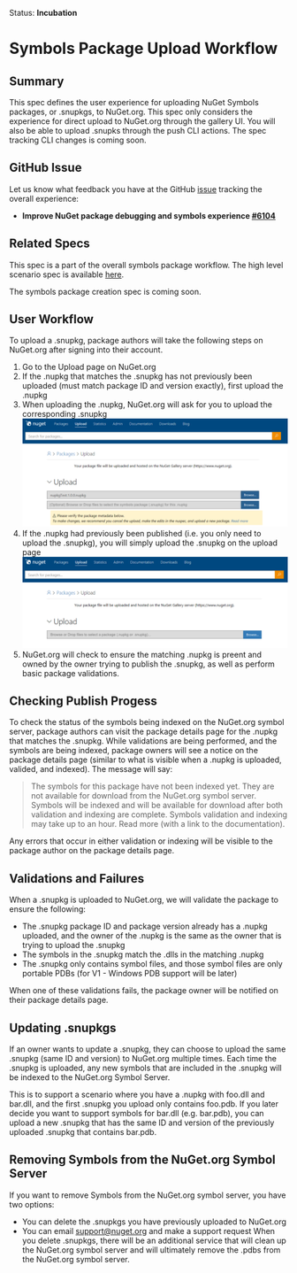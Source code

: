 Status: **Incubation**
# Symbols Package Upload Workflow
## Summary
This spec defines the user experience for uploading NuGet Symbols packages, or .snupkgs, to NuGet.org. This spec only considers the experience for direct upload to NuGet.org through the gallery UI. You will also be able to upload .snupks through the push CLI actions. The spec tracking CLI changes is coming soon.

## GitHub Issue
Let us know what feedback you have at the GitHub [issue](https://github.com/NuGet/Home/issues/6104) tracking the overall experience:
 - **Improve NuGet package debugging and symbols experience [#6104](https://github.com/NuGet/Home/issues/6104)**

## Related Specs
This spec is a part of the overall symbols package workflow. The high level scenario spec is available [here](https://github.com/NuGet/Home/wiki/NuGet-Package-Debugging-&-Symbols-Improvements).

The symbols package creation spec is coming soon.

## User Workflow
To upload a .snupkg, package authors will take the following steps on NuGet.org after signing into their account.

1. Go to the Upload page on NuGet.org
2. If the .nupkg that matches the .snupkg has not previously been uploaded (must match package ID and version exactly), first upload the .nupkg
3. When uploading the .nupkg, NuGet.org will ask for you to upload the corresponding .snupkg
![Symbols Package Upload Workflow 1](Symbols-Package-Upload-Workflow-Media/snupkgPublish1.png)
4. If the .nupkg had previously been published (i.e. you only need to upload the .snupkg), you will simply upload the .snupkg on the upload page
![Symbols Package Upload Workflow 2](Symbols-Package-Upload-Workflow-Media/snupkgPublish2.png)
5. NuGet.org will check to ensure the matching .nupkg is preent and owned by the owner trying to publish the .snupkg, as well as perform basic package validations. 

## Checking Publish Progess
To check the status of the symbols being indexed on the NuGet.org symbol server, package authors can visit the package details page for the .nupkg that matches the .snupkg. While validations are being performed, and the symbols are being indexed, package owners will see a notice on the package details page (similar to what is visible when a .nupkg is uploaded, valided, and indexed). The message will say:
>  The symbols for this package have not been indexed  yet. They are not available for download from the NuGet.org symbol server. Symbols will be indexed and will be available for download after both validation and indexing are complete. Symbols validation and indexing may take up to an hour. Read more (with a link to the documentation). 

Any errors that occur in either validation or indexing will be visible to the package author on the package details page. 

## Validations and Failures
When a .snupkg is uploaded to NuGet.org, we will validate the package to ensure the following:
* The .snupkg package ID and package version already has a .nupkg uploaded, and the owner of the .nupkg is the same as the owner that is trying to upload the .snupkg
* The symbols in the .snupkg match the .dlls in the matching .nupkg
* The .snupkg only contains symbol files, and those symbol files are only portable PDBs (for V1 - Windows PDB support will be later)

When one of these validations fails, the package owner will be notified on their package details page. 

## Updating .snupkgs
If an owner wants to update a .snupkg, they can choose to upload the same .snupkg (same ID and version) to NuGet.org multiple times. Each time the .snupkg is uploaded, any new symbols that are included in the .snupkg will be indexed to the NuGet.org Symbol Server.

This is to support a scenario where you have a .nupkg with foo.dll and bar.dll, and the first .snupkg you upload only contains foo.pdb. If you later decide you want to support symbols for bar.dll (e.g. bar.pdb), you can upload a new .snupkg that has the same ID and version of the previously uploaded .snupkg that contains bar.pdb.

## Removing Symbols from the NuGet.org Symbol Server
If you want to remove Symbols from the NuGet.org symbol server, you have two options:
* You can delete the .snupkgs you have previously uploaded to NuGet.org
* You can email support@nuget.org and make a support request
When you delete .snupkgs, there will be an additional service that will clean up the NuGet.org symbol server and will ultimately remove the .pdbs from the NuGet.org symbol server. 




